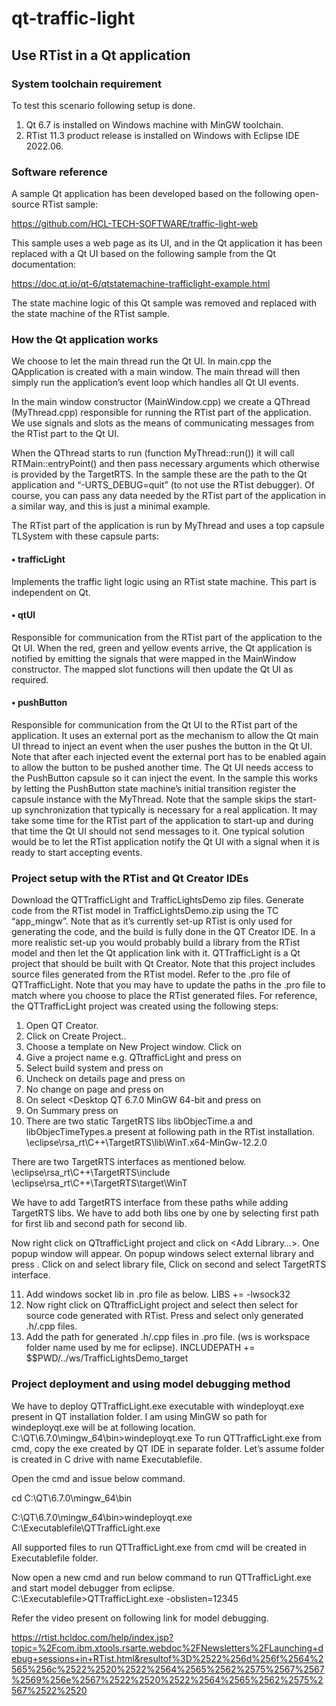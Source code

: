 # qt-traffic-light
## Use RTist in a Qt application
### System toolchain requirement
To test this scenario following setup is done.
1.	Qt 6.7 is installed on Windows machine with MinGW toolchain.
2.	RTist 11.3 product release is installed on Windows with Eclipse IDE 2022.06.

### Software reference
A sample Qt application has been developed based on the following open-source RTist sample:

https://github.com/HCL-TECH-SOFTWARE/traffic-light-web 

This sample uses a web page as its UI, and in the Qt application it has been replaced with a Qt UI based on the following sample from the Qt documentation:

https://doc.qt.io/qt-6/qtstatemachine-trafficlight-example.html

The state machine logic of this Qt sample was removed and replaced with the state machine of the RTist sample.

### How the Qt application works
We choose to let the main thread run the Qt UI. In main.cpp the QApplication is created with a main window. The main thread will then simply run the application’s event loop which handles all Qt UI events.

In the main window constructor (MainWindow.cpp) we create a QThread (MyThread.cpp) responsible for running the RTist part of the application. We use signals and slots as the means of communicating messages from the RTist part to the Qt UI.

When the QThread starts to run (function MyThread::run()) it will call RTMain::entryPoint() and then pass necessary arguments which otherwise is provided by the TargetRTS. In the sample these are the path to the Qt application and “-URTS_DEBUG=quit” (to not use the RTist debugger). Of course, you can pass any data needed by the RTist part of the application in a similar way, and this is just a minimal example.

The RTist part of the application is run by MyThread and uses a top capsule TLSystem with these capsule parts:
#### •	trafficLight
Implements the traffic light logic using an RTist state machine. This part is independent on Qt.
#### •	qtUI
Responsible for communication from the RTist part of the application to the Qt UI. When the red, green and yellow events arrive, the Qt application is notified by emitting the signals that were mapped in the MainWindow constructor. The mapped slot functions will then update the Qt UI as required.
#### •	pushButton
Responsible for communication from the Qt UI to the RTist part of the application. It uses an external port as the mechanism to allow the Qt main UI thread to inject an event when the user pushes the button in the Qt UI. Note that after each injected event the external port has to be enabled again to allow the button to be pushed another time.
The Qt UI needs access to the PushButton capsule so it can inject the event. In the sample this works by letting the PushButton state machine’s initial transition register the capsule instance with the MyThread. 
Note that the sample skips the start-up synchronization that typically is necessary for a real application. It may take some time for the RTist part of the application to start-up and during that time the Qt UI should not send messages to it. One typical solution would be to let the RTist application notify the Qt UI with a signal when it is ready to start accepting events.

### Project setup with the RTist and Qt Creator IDEs
Download the QTTrafficLight and TrafficLightsDemo zip files. Generate code from the RTist model in TrafficLightsDemo.zip using the TC “app_mingw”. Note that as it’s currently set-up RTist is only used for generating the code, and the build is fully done in the QT Creator IDE. In a more realistic set-up you would probably build a library from the RTist model and then let the Qt application link with it.
QTTrafficLight is a Qt project that should be built with Qt Creator. Note that this project includes source files generated from the RTist model. Refer to the .pro file of QTTrafficLight. Note that you may have to update the paths in the .pro file to match where you choose to place the RTist generated files.
For reference, the QTTrafficLight project was created using the following steps:
1.	Open QT Creator.
2.	Click on Create Project..
3.	Choose a template <Qt Widget Application> on New Project window. Click on <Choose>
4.	Give a project name e.g. QTtrafficLight and press on <next>
5.	Select build system <qmake> and press on <next>
6.	Uncheck <Generate form> on details page and press on <next>
7.	No change on <Translation> page and press on <next>
8.	On <kit> select <Desktop QT 6.7.0 MinGW 64-bit and press on <next>
9.	On Summary press on <finish>
10.	There are two static TargetRTS libs libObjecTime.a and libObjecTimeTypes.a present at following path in the RTist installation. 
\eclipse\rsa_rt\C++\TargetRTS\lib\WinT.x64-MinGw-12.2.0

There are two TargetRTS interfaces as mentioned below.
\eclipse\rsa_rt\C++\TargetRTS\include
\eclipse\rsa_rt\C++\TargetRTS\target\WinT

We have to add TargetRTS interface from these paths while adding TargetRTS libs. We have to add both libs one by one by selecting first path for first lib and second path for second lib.

Now right click on QTtrafficLight project and click on <Add Library…>. One popup window will appear. On popup windows select external library and press <Next>. 
Click on <Browse> and select library file, Click on second <Browse> and select TargetRTS interface. 

11.	Add windows socket lib in .pro file as below.
LIBS += -lwsock32
12.	Now right click on QTtrafficLight project and select <Add Existing Directory...> then select <Browse> for source code generated with RTist. Press <Start Parsing> and select only generated  .h/.cpp files.
13.	Add the path for generated .h/.cpp files in .pro file. (ws is workspace folder name used by me for eclipse).
INCLUDEPATH += $$PWD/../ws/TrafficLightsDemo_target

### Project deployment and using model debugging method
We have to deploy QTTrafficLight.exe executable with windeployqt.exe present in QT installation folder. I am using MinGW so path for windeployqt.exe will be at following location.
C:\QT\6.7.0\mingw_64\bin>windeployqt.exe
To run QTTrafficLight.exe from cmd, copy the exe created by QT IDE in separate folder. Let’s assume folder is created in C drive with name Executablefile.

Open the cmd and issue below command.

cd  C:\QT\6.7.0\mingw_64\bin

C:\QT\6.7.0\mingw_64\bin>windeployqt.exe C:\Executablefile\QTTrafficLight.exe

All supported files to run QTTrafficLight.exe from cmd will be created in Executablefile folder.

Now open a new cmd and run below command to run QTTrafficLight.exe and start model debugger from eclipse. 
C:\Executablefile>QTTrafficLight.exe -obslisten=12345

Refer the video present on following link for model debugging.

https://rtist.hcldoc.com/help/index.jsp?topic=%2Fcom.ibm.xtools.rsarte.webdoc%2FNewsletters%2FLaunching+debug+sessions+in+RTist.html&resultof%3D%2522%256d%256f%2564%2565%256c%2522%2520%2522%2564%2565%2562%2575%2567%2567%2569%256e%2567%2522%2520%2522%2564%2565%2562%2575%2567%2522%2520


